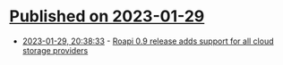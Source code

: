 # [Published on 2023-01-29](index.md)

* [2023-01-29, 20:38:33](https://lobste.rs/s/tq51hk/roapi_0_9_release_adds_support_for_all) - [Roapi 0.9 release adds support for all cloud storage providers](https://github.com/roapi/roapi/releases/tag/roapi-v0.9.0)
